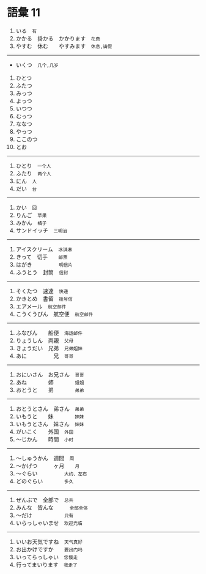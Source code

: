 # 語彙 11

1. いる　`有`
2. かかる　掛かる　かかります　`花费`
3. やすむ　休む　　やすみます　`休息,请假`

---

- いくつ　`几个,几岁`

1. ひとつ
2. ふたつ
3. みっつ
4. よっつ
5. いつつ
6. むっつ
7. ななつ
8. やっつ
9. ここのつ
10. とお

---

1. ひとり　`一个人`
2. ふたり　`两个人`
3. にん　`人`
4. だい　`台`

---

1. かい　`回`
2. りんご　`苹果`
3. みかん　`橘子`
4. サンドイッチ　`三明治`

---

1. アイスクリーム　`冰淇淋`
2. きって　切手　　`邮票`
3. はがき　　　　　`明信片`
4. ふうとう　封筒　`信封`

---

1. そくたつ　速達　`快递`
2. かきとめ　書留　`挂号信`
3. エアメール　`航空邮件`
4. こうくうびん　航空便　`航空邮件`

---

1. ふなびん　　船便　`海运邮件`
2. りょうしん　両親　`父母`
3. きょうだい　兄弟　`兄弟姐妹`
4. あに　　　　　兄　`哥哥`

---

1. おにいさん　お兄さん　`哥哥`
2. あね　　　　姉　　　　`姐姐`
3. おとうと　　弟　　　　`弟弟`

---

1. おとうとさん　弟さん　`弟弟`
2. いもうと　　妹　　　　`妹妹`
3. いもうとさん　妹さん　`妹妹`
4. がいこく　　外国　`外国`
5. 〜じかん　　時間　`小时`

---

1. 〜しゅうかん　週間　`周`
2. 〜かげつ　　　ヶ月　　`月`
3. 〜ぐらい　　　　　`大约、左右`
4. どのぐらい　　　　`多久`

---

1. ぜんぶで　全部で　`总共`
2. みんな　皆んな　　　`全部全体`
3. ～だけ　　　　　　`只有`
4. いらっしゃいませ　`欢迎光临`

---

1. いいお天気ですね　`天气真好`
2. お出かけですか　　`要出门吗`
3. いってらっしゃい　`您慢走`
4. 行ってまいります　`我走了`
